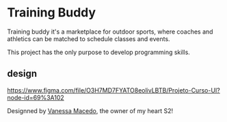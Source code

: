 # Training Buddy

Training buddy it's a marketplace for outdoor sports, where coaches and athletics can be matched to schedule classes and events.

This project has the only purpose to develop programming skills.

## design

https://www.figma.com/file/O3H7MD7FYATO8eolivLBTB/Projeto-Curso-UI?node-id=69%3A102

Designned by [Vanessa Macedo](https://www.linkedin.com/in/vanessa-macedo-duarte-alves-761b0018a/?locale=en_US), the owner of my heart S2!
